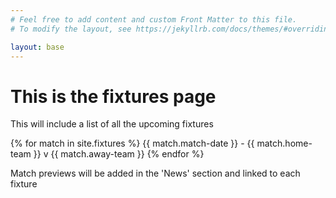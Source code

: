 ```yaml
---
# Feel free to add content and custom Front Matter to this file.
# To modify the layout, see https://jekyllrb.com/docs/themes/#overriding-theme-defaults

layout: base
---
```

<h1>This is the fixtures page</h1>

<p>This will include a list of all the upcoming fixtures</p>

{% for match in site.fixtures %}
{{ match.match-date }} - {{ match.home-team }} v {{ match.away-team }}
{% endfor %}

<p>Match previews will be added in the 'News' section and linked to each fixture</p>
